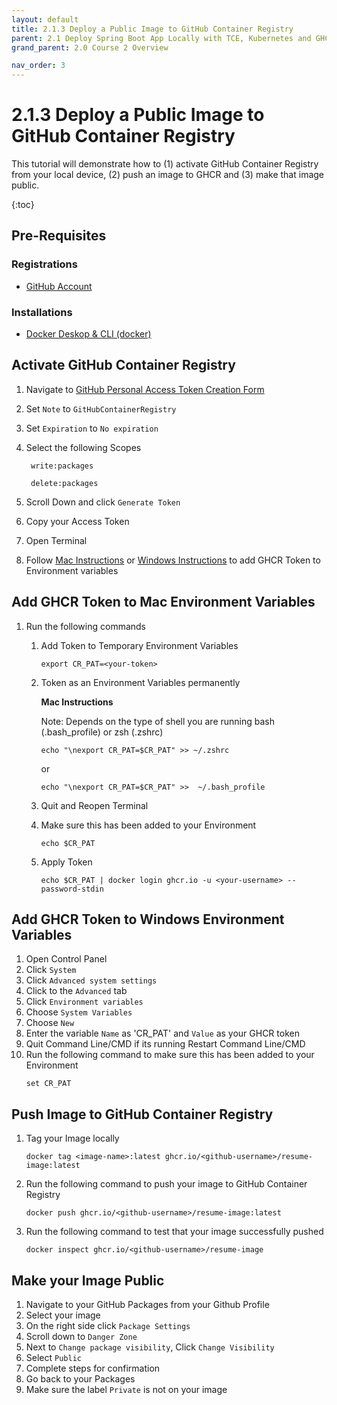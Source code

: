 ```yaml
---
layout: default
title: 2.1.3 Deploy a Public Image to GitHub Container Registry
parent: 2.1 Deploy Spring Boot App Locally with TCE, Kubernetes and GHCR
grand_parent: 2.0 Course 2 Overview

nav_order: 3
---
```


# 2.1.3 Deploy a Public Image to GitHub Container Registry
This tutorial will demonstrate how to (1) activate GitHub Container Registry from your local device, (2) push an image to GHCR and (3) make that image public.

{:toc}

## Pre-Requisites

### Registrations
* [GitHub Account](www.github.com)

### Installations
* [Docker Deskop & CLI (docker)](https://docs.docker.com/compose/install/)


## Activate GitHub Container Registry
1. Navigate to [GitHub Personal Access Token Creation Form](https://github.com/settings/tokens/new)
2. Set `Note` to `GitHubContainerRegistry`
3. Set `Expiration` to `No expiration`
4. Select the following Scopes
    
        write:packages

        delete:packages

5. Scroll Down and click `Generate Token`
6. Copy your Access Token 
7. Open Terminal 
8. Follow [Mac Instructions](#add-ghcr-token-to-mac-environment-variables) or [Windows Instructions](#add-ghcr-token-to-windows-environment-variables) to add GHCR Token to Environment variables

## Add GHCR Token to Mac Environment Variables
1. Run the following commands
    1. Add Token to Temporary Environment Variables

        ```
        export CR_PAT=<your-token>
        ```

    2. Token as an Environment Variables permanently
    
        **Mac Instructions**

        Note: Depends on the type of shell you are running bash (.bash_profile) or zsh (.zshrc)

        ```
        echo "\nexport CR_PAT=$CR_PAT" >> ~/.zshrc
        ```

        or

        ```
        echo "\nexport CR_PAT=$CR_PAT" >>  ~/.bash_profile
        ```

    3. Quit and Reopen Terminal

    4. Make sure this has been added to your Environment 
    
        ```
        echo $CR_PAT
        ```

    5. Apply Token

        ```
        echo $CR_PAT | docker login ghcr.io -u <your-username> --password-stdin
        ```

## Add GHCR Token to Windows Environment Variables
1. Open Control Panel
2. Click `System`
3. Click `Advanced system settings`
4. Click to the `Advanced` tab
5. Click `Environment variables`
6. Choose `System Variables`
7. Choose `New`
8. Enter the variable `Name` as 'CR_PAT' and `Value` as your GHCR token
9. Quit Command Line/CMD if its running 
Restart Command Line/CMD
10. Run the following command to make sure this has been added to your Environment 
    ```
    set CR_PAT
    ```

## Push Image to GitHub Container Registry
1. Tag your Image locally
    ```
    docker tag <image-name>:latest ghcr.io/<github-username>/resume-image:latest
    ```
2. Run the following command to push your image to GitHub Container Registry
    ```
    docker push ghcr.io/<github-username>/resume-image:latest
    ```
3. Run the following command to test that your image successfully pushed
    ```
    docker inspect ghcr.io/<github-username>/resume-image
    ```

## Make your Image Public
1. Navigate to your GitHub Packages from your Github Profile 
2. Select your image
3. On the right side click `Package Settings`
4. Scroll down to `Danger Zone`
5. Next to `Change package visibility`, Click `Change Visibility`
6. Select `Public`
7. Complete steps for confirmation
8. Go back to your Packages
9. Make sure the label `Private` is not on your image